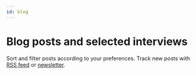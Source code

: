 ```yaml
---
id: blog
---
```


# Blog posts and selected interviews

Sort and filter posts according to your preferences.
Track new posts with [RSS feed](/feed.xml) or [newsletter](http://eepurl.com/bVJlgL).
